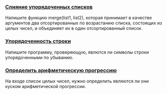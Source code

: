 ### [Слияние упорядоченных списков](/source/sequence/mergeOrderedLists.md)

Напишите функцию merge(list1, list2), которая принимает в качестве аргументов два отсортированных по возрастанию списка, состоящих из целых чисел, и объединяет их в один отсортированный список.


### [Упорядоченность строки](/source/sequence/orderedString.md)

Напишите программу, проверяющую, явлются ли символы строки упорядоченными по убыванию.


### [Определить арифметическую прогрессию](/source/sequence/detectProgression.md)

На входе список целых чисел, нужно определить являются ли они куском арифметической прогрессии.